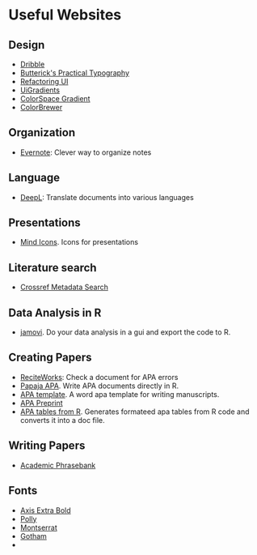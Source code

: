# Useful Websites

## Design 

* [Dribble](https://dribbble.com/)
* [Butterick's Practical Typography](https://practicaltypography.com/)
* [Refactoring UI](https://refactoringui.com/)
* [UiGradients](https://uigradients.com/#Stellar)
* [ColorSpace Gradient](https://mycolor.space/gradient)
* [ColorBrewer](http://colorbrewer2.org/)

## Organization

* [Evernote](https://evernote.com/intl/de/): Clever way to organize notes

## Language

* [DeepL](https://www.deepl.com/translator): Translate documents into various languages

## Presentations

* [Mind Icons](https://www.olicav.com/#/icons/). Icons for presentations

## Literature search

* [Crossref Metadata Search](https://search.crossref.org/)

## Data Analysis in R

* [jamovi](https://www.jamovi.org/features.html). Do your data analysis in a gui and export the code to R.

## Creating Papers

* [ReciteWorks](https://reciteworks.com/check): Check a document for APA errors
* [Papaja APA](https://crsh.github.io/papaja_man/index.html). Write APA documents directly in R. 
* [APA template](https://templates.office.com/en-US/APA-style-report-6th-edition-TM03982351). A word apa template for writing manuscripts. 
* [APA Preprint](https://osf.io/4buzn/)
* [APA tables from R](https://dstanley4.github.io/apaTables/articles/apaTables.html). Generates formateed apa tables from R code and converts it into a doc file. 

## Writing Papers

* [Academic Phrasebank](http://www.phrasebank.manchester.ac.uk/introducing-work/)

## Fonts

* [Axis Extra Bold](https://www.fontmirror.com/axis-extra-bold)
* [Polly](https://fontsme.com/polly.font)
* [Montserrat](https://fonts.google.com/specimen/Montserrat?selection.family=Montserrat)
* [Gotham](https://www.cufonfonts.com/font/gotham)
* 
